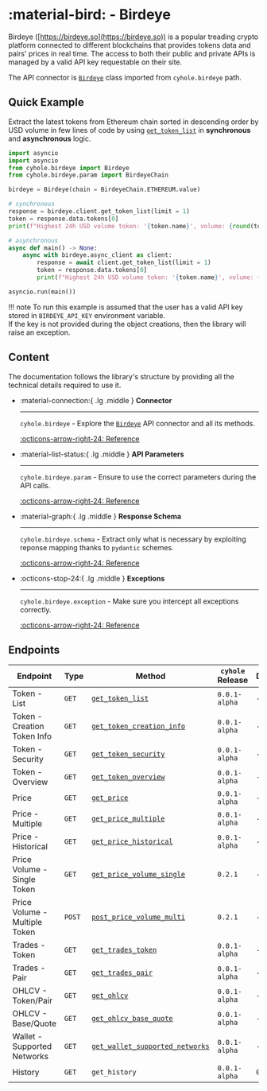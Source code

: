 # :material-bird: - Birdeye

Birdeye ([https://birdeye.so](https://birdeye.so)) is a popular treading crypto platform connected to different blockchains that provides tokens data and pairs' prices in real time. The access to both their public and private APIs is managed by a valid API key requestable on their site.

The API connector is [`Birdeye`](../birdeye/interaction.md) class imported from `cyhole.birdeye` path.

## Quick Example

Extract the latest tokens from Ethereum chain sorted in descending order by USD volume in few lines of code by using [`get_token_list`](../birdeye/interaction.md#cyhole.birdeye.Birdeye._get_token_list) in **synchronous** and **asynchronous** logic.

```py
import asyncio
import asyncio
from cyhole.birdeye import Birdeye
from cyhole.birdeye.param import BirdeyeChain

birdeye = Birdeye(chain = BirdeyeChain.ETHEREUM.value)

# synchronous
response = birdeye.client.get_token_list(limit = 1)
token = response.data.tokens[0]
print(f"Highest 24h USD volume token: '{token.name}', volume: {round(token.volume_24h_usd, 2)}.")

# asynchronous
async def main() -> None:
    async with birdeye.async_client as client:
        response = await client.get_token_list(limit = 1)
        token = response.data.tokens[0]
        print(f"Highest 24h USD volume token: '{token.name}', volume: {round(token.volume_24h_usd, 2)}.")

asyncio.run(main())
```

!!! note
    To run this example is assumed that the user has a valid API key stored in `BIRDEYE_API_KEY` environment variable.  
    If the key is not provided during the object creations, then the library will raise an exception.

## Content

The documentation follows the library's structure by providing all the technical details required to use it.

<div class="grid cards" markdown>

-   :material-connection:{ .lg .middle } __Connector__

    ---

    `cyhole.birdeye` - Explore the [`Birdeye`](../birdeye/interaction.md) API connector and all its methods. 

    [:octicons-arrow-right-24: Reference](../birdeye/interaction.md)

-   :material-list-status:{ .lg .middle } __API Parameters__

    ---

    `cyhole.birdeye.param` - Ensure to use the correct parameters during the API calls.

    [:octicons-arrow-right-24: Reference](../birdeye/param.md)

-   :material-graph:{ .lg .middle } __Response Schema__

    ---

    `cyhole.birdeye.schema` - Extract only what is necessary by exploiting reponse mapping thanks to `pydantic` schemes.

    [:octicons-arrow-right-24: Reference](../birdeye/schema.md)

-   :octicons-stop-24:{ .lg .middle } __Exceptions__

    ---

    `cyhole.birdeye.exception` - Make sure you intercept all exceptions correctly.

    [:octicons-arrow-right-24: Reference](../birdeye/exception.md)

</div>

## Endpoints

| Endpoint  | Type      | Method    | `cyhole` Release  | Deprecated    |
| ---       | ---       | ---       | ---               | ---           |
| Token - List | `GET` | [`get_token_list`](../birdeye/interaction.md#cyhole.birdeye.Birdeye._get_token_list) | `0.0.1-alpha` | - |
| Token - Creation Token Info | `GET` | [`get_token_creation_info`](../birdeye/interaction.md#cyhole.birdeye.Birdeye._get_token_creation_info) | `0.0.1-alpha` | - |
| Token - Security | `GET` | [`get_token_security`](../birdeye/interaction.md#cyhole.birdeye.Birdeye._get_token_security) | `0.0.1-alpha` | - |
| Token - Overview | `GET` | [`get_token_overview`](../birdeye/interaction.md#cyhole.birdeye.Birdeye._get_token_overview) | `0.0.1-alpha` | - |
| Price | `GET` | [`get_price`](../birdeye/interaction.md#cyhole.birdeye.Birdeye._get_price) | `0.0.1-alpha` | - |
| Price - Multiple | `GET` | [`get_price_multiple`](../birdeye/interaction.md#cyhole.birdeye.Birdeye._get_price_multiple) | `0.0.1-alpha` | - |
| Price - Historical | `GET` | [`get_price_historical`](../birdeye/interaction.md#cyhole.birdeye.Birdeye._get_price_historical) | `0.0.1-alpha` | - |
| Price Volume - Single Token | `GET` | [`get_price_volume_single`](../birdeye/interaction.md#cyhole.birdeye.Birdeye._get_price_volume_single) | `0.2.1` | - |
| Price Volume - Multiple Token | `POST` | [`post_price_volume_multi`](../birdeye/interaction.md#cyhole.birdeye.Birdeye._post_price_volume_multi) | `0.2.1` | - |
| Trades - Token | `GET` | [`get_trades_token`](../birdeye/interaction.md#cyhole.birdeye.Birdeye._get_trades_token) | `0.0.1-alpha` | - |
| Trades - Pair | `GET` | [`get_trades_pair`](../birdeye/interaction.md#cyhole.birdeye.Birdeye._get_trades_pair) | `0.0.1-alpha` | - |
| OHLCV - Token/Pair | `GET` | [`get_ohlcv`](../birdeye/interaction.md#cyhole.birdeye.Birdeye._get_ohlcv) | `0.0.1-alpha` | - |
| OHLCV - Base/Quote | `GET` | [`get_ohlcv_base_quote`](../birdeye/interaction.md#cyhole.birdeye.Birdeye._get_ohlcv_base_quote) | `0.0.1-alpha` | - |
| Wallet - Supported Networks | `GET` | [`get_wallet_supported_networks`](../birdeye/interaction.md#cyhole.birdeye.Birdeye._get_wallet_supported_networks) | `0.0.1-alpha` | - |
| History | `GET` | `get_history` | `0.0.1-alpha` | `0.2.0` |
